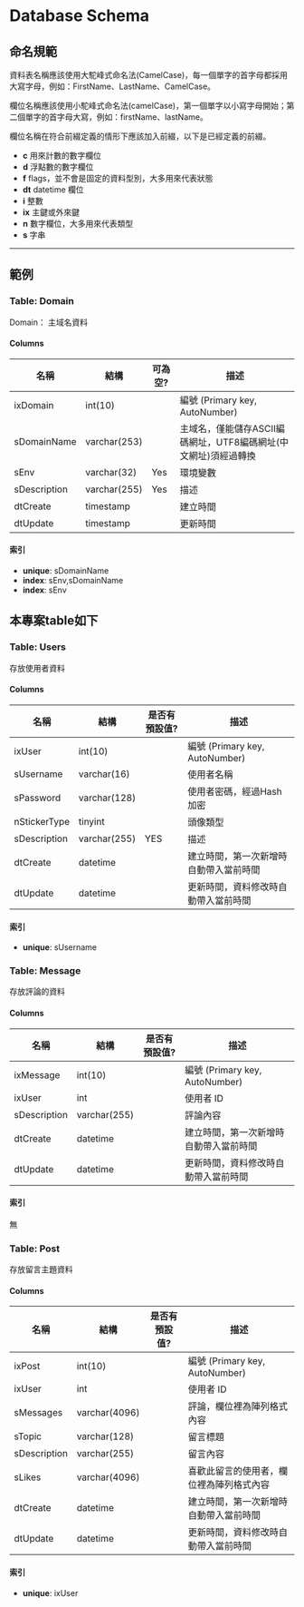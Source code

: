 # Database Schema

## 命名規範

資料表名稱應該使用大駝峰式命名法(CamelCase)，每一個單字的首字母都採用大寫字母，例如：FirstName、LastName、CamelCase。

欄位名稱應該使用小駝峰式命名法(camelCase)，第一個單字以小寫字母開始；第二個單字的首字母大寫，例如：firstName、lastName。

欄位名稱在符合前綴定義的情形下應該加入前綴，以下是已經定義的前綴。

- **c** 用來計數的數字欄位
- **d** 浮點數的數字欄位
- **f** flags，並不會是固定的資料型別，大多用來代表狀態
- **dt** datetime 欄位
- **i** 整數
- **ix** 主鍵或外來鍵
- **n** 數字欄位，大多用來代表類型
- **s** 字串

----------

## 範例

### Table: Domain
Domain： 主域名資料

#### Columns

| 名稱         | 結構         | 可為空? | 描述                                                         |
| ------------ | ------------ | ------- | ------------------------------------------------------------ |
| ixDomain     | int(10)      |         | 編號 (Primary key, AutoNumber)                               |
| sDomainName  | varchar(253) |         | 主域名，僅能儲存ASCII編碼網址，UTF8編碼網址(中文網址)須經過轉換 |
| sEnv         | varchar(32)  | Yes     | 環境變數                                                     |
| sDescription | varchar(255) | Yes     | 描述                                                         |
| dtCreate     | timestamp    |         | 建立時間                                                     |
| dtUpdate     | timestamp    |         | 更新時間                                                     |


#### 索引
- **unique**: sDomainName
- **index**: sEnv,sDomainName
- **index**: sEnv

## 本專案table如下

### Table: Users
存放使用者資料

#### Columns

| 名稱         | 結構         | 是否有預設值? | 描述                                   |
| ------------ | ------------ | -------   | -------------------------------------- |
| ixUser       | int(10)      |           | 編號 (Primary key, AutoNumber)         |
| sUsername    | varchar(16)  |           | 使用者名稱                             |
| sPassword    | varchar(128) |           | 使用者密碼，經過Hash加密               |
| nStickerType | tinyint      |           | 頭像類型                               |
| sDescription  | varchar(255)|YES        | 描述 |
| dtCreate     | datetime     |           | 建立時間，第一次新增時自動帶入當前時間 |
| dtUpdate     | datetime     |           | 更新時間，資料修改時自動帶入當前時間   |

#### 索引
- **unique**: sUsername

### Table: Message
存放評論的資料

#### Columns

| 名稱         | 結構         | 是否有預設值? | 描述                                   |
| ------------ | ------------ | ------- | -------------------------------------- |
| ixMessage    | int(10)      |         | 編號 (Primary key, AutoNumber)|
| ixUser       | int          |         | 使用者 ID                     |
| sDescription | varchar(255) |         | 評論內容                       |
| dtCreate     | datetime     |         | 建立時間，第一次新增時自動帶入當前時間 |
| dtUpdate     | datetime     |         | 更新時間，資料修改時自動帶入當前時間   |

#### 索引
無

### Table: Post
存放留言主題資料

#### Columns

| 名稱            | 結構          | 是否有預設值? | 描述                                     |
| -------------- | ------------- | ---------- | ---------------------------------------- |
| ixPost         | int(10)       |            | 編號 (Primary key, AutoNumber)           |
| ixUser         | int           |            | 使用者 ID                                |
| sMessages      | varchar(4096) |            | 評論，欄位裡為陣列格式內容             |
| sTopic         | varchar(128)  |            | 留言標題                                 |
| sDescription   | varchar(255)  |            | 留言內容                                 |
| sLikes         | varchar(4096) |            | 喜歡此留言的使用者，欄位裡為陣列格式內容 |
| dtCreate       | datetime      |            | 建立時間，第一次新增時自動帶入當前時間   |
| dtUpdate       | datetime      |            | 更新時間，資料修改時自動帶入當前時間     |

#### 索引
- **unique**: ixUser
